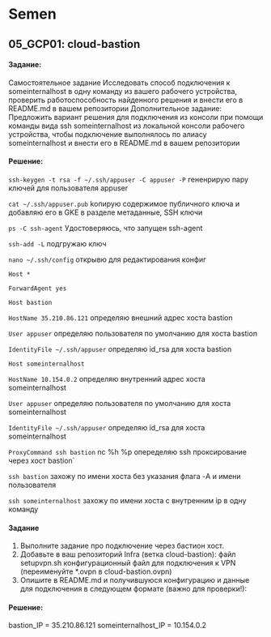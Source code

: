 # Semen
## 05_GCP01: cloud-bastion
#### Задание:
Самостоятельное задание
Исследовать способ подключения к someinternalhost в одну
команду из вашего рабочего устройства, проверить
работоспособность найденного решения и внести его в
README.md в вашем репозитории
Дополнительное задание:
Предложить вариант решения для подключения из консоли при
помощи команды вида ssh someinternalhost из локальной
консоли рабочего устройства, чтобы подключение выполнялось по
алиасу someinternalhost и внести его в README.md в вашем
репозитории

#### Решение:
``` ssh-keygen -t rsa -f ~/.ssh/appuser -C appuser -P ```  гененрирую пару ключей для пользователя appuser

`cat ~/.ssh/appuser.pub`  kопирую содержимое публичного  ключа и добавляю его в GKE в разделе метаданные, SSH ключи

`ps -C ssh-agent`  Удостоверяюсь, что запущен ssh-agent

`ssh-add -L`  подгружаю ключ


`nano ~/.ssh/config`  открывю для редактирования конфиг


`Host *`

`ForwardAgent yes`

`Host bastion`

`HostName 35.210.86.121` определяю внешний адрес хоста bastion

`User appuser` определяю пользователя по умолчанию для хоста bastion

`IdentityFile ~/.ssh/appuser` определяю id_rsa для хоста bastion

`Host someinternalhost`

`HostName 10.154.0.2`  определяю внутренний адрес хоста someinternalhost

`User appuser` определяю пользователя по умолчанию для хоста someinternalhost

`IdentityFile ~/.ssh/appuser` определяю id_rsa для хоста someinternalhost

`ProxyCommand ssh bastion` nc %h %p  опеределяю ssh проксирование через хост bastion`

`ssh bastion` захожу по имени хоста без указания  флага -A и имени пользователя

`ssh someinternalhost`  захожу по имени хоста с внутренним ip в одну команду 


#### Задание
1. Выполните задание про подключение через бастион хост.
2. Добавьте в ваш репозиторий Infra (ветка cloud-bastion):
файл setupvpn.sh
конфигурационный файл для подключения к VPN
(переименуйте *.ovpn в cloud-bastion.ovpn)
3. Опишите в README.md и получившуюся конфигурацию и данные
для подключения в следующем формате (важно для проверки!):

#### Решение:

bastion_IP = 35.210.86.121
someinternalhost_IP = 10.154.0.2
